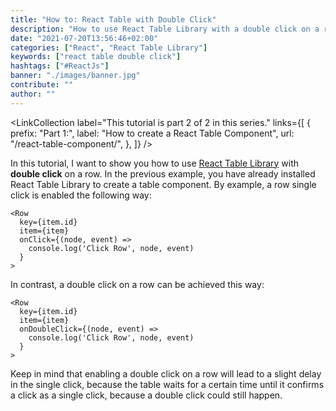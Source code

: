 ```yaml
---
title: "How to: React Table with Double Click"
description: "How to use React Table Library with a double click on a row ..."
date: "2021-07-20T13:56:46+02:00"
categories: ["React", "React Table Library"]
keywords: ["react table double click"]
hashtags: ["#ReactJs"]
banner: "./images/banner.jpg"
contribute: ""
author: ""
---
```


<Sponsorship />

<LinkCollection
  label="This tutorial is part 2 of 2 in this series."
  links={[
    {
      prefix: "Part 1:",
      label: "How to create a React Table Component",
      url: "/react-table-component/",
    },
  ]}
/>

In this tutorial, I want to show you how to use [React Table Library](https://react-table-library.com) with **double click** on a row. In the previous example, you have already installed React Table Library to create a table component. By example, a row single click is enabled the following way:

```javascript{4-6}
<Row
  key={item.id}
  item={item}
  onClick={(node, event) =>
    console.log('Click Row', node, event)
  }
>
```

In contrast, a double click on a row can be achieved this way:

```javascript{4-6}
<Row
  key={item.id}
  item={item}
  onDoubleClick={(node, event) =>
    console.log('Click Row', node, event)
  }
>
```

Keep in mind that enabling a double click on a row will lead to a slight delay in the single click, because the table waits for a certain time until it confirms a click as a single click, because a double click could still happen.
